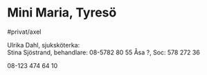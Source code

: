# Mini Maria, Tyresö
#privat/axel

Ulrika Dahl, sjuksköterka:  
Stina Sjöstrand, behandlare: 08-5782 80 55
Åsa ?, Soc: 578 272 36

08-123 474 64  10